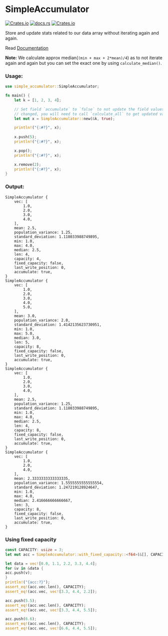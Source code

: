 #  SimpleAccumulator

[![Crates.io](https://img.shields.io/crates/v/simple_accumulator)](https://crates.io/crates/simple_accumulator)
[![docs.rs](https://img.shields.io/docsrs/simple_accumulator)](https://docs.rs/simple_accumulator/latest/simple_accumulator/struct.SimpleAccumulator.html)
[![Crates.io](https://img.shields.io/crates/d/simple_accumulator)](https://docs.rs/simple_accumulator/latest/simple_accumulator/struct.SimpleAccumulator.html)

Store and update stats related to our data array without iterating again and again.

Read [Documentation](https://docs.rs/simple_accumulator/latest/simple_accumulator/struct.SimpleAccumulator.html)

**Note:** We calculate approx median(`(min + max + 2*mean)/4`) as to not iterate again and again but you can set the exact one by using 
`calculate_median()`.

### Usage: 

```rust
use simple_accumulator::SimpleAccumulator;

fn main() {
    let k = [1, 2, 3, 4];

    // Set field `accumulate` to `false` to not update the field values when
    // changed, you will need to call `calculate_all` to get updated values.
    let mut x = SimpleAccumulator::new(&k, true);

    println!("{:#?}", x);
    
    x.push(5);
    println!("{:#?}", x);

    x.pop();
    println!("{:#?}", x);

    x.remove(2);
    println!("{:#?}", x);
}
```

### Output:

```shell
SimpleAccumulator {
    vec: [
        1.0,
        2.0,
        3.0,
        4.0,
    ],
    mean: 2.5,
    population_variance: 1.25,
    standard_deviation: 1.118033988749895,
    min: 1.0,
    max: 4.0,
    median: 2.5,
    len: 4,
    capacity: 4,
    fixed_capacity: false,
    last_write_position: 0,
    accumulate: true,
}
SimpleAccumulator {
    vec: [
        1.0,
        2.0,
        3.0,
        4.0,
        5.0,
    ],
    mean: 3.0,
    population_variance: 2.0,
    standard_deviation: 1.4142135623730951,
    min: 1.0,
    max: 5.0,
    median: 3.0,
    len: 5,
    capacity: 8,
    fixed_capacity: false,
    last_write_position: 0,
    accumulate: true,
}
SimpleAccumulator {
    vec: [
        1.0,
        2.0,
        3.0,
        4.0,
    ],
    mean: 2.5,
    population_variance: 1.25,
    standard_deviation: 1.118033988749895,
    min: 1.0,
    max: 4.0,
    median: 2.5,
    len: 4,
    capacity: 8,
    fixed_capacity: false,
    last_write_position: 0,
    accumulate: true,
}
SimpleAccumulator {
    vec: [
        1.0,
        2.0,
        4.0,
    ],
    mean: 2.3333333333333335,
    population_variance: 1.5555555555555554,
    standard_deviation: 1.247219128924647,
    min: 1.0,
    max: 4.0,
    median: 2.416666666666667,
    len: 3,
    capacity: 8,
    fixed_capacity: false,
    last_write_position: 0,
    accumulate: true,
}
```

### Using fixed capacity

```rust
const CAPACITY: usize = 3;
let mut acc = SimpleAccumulator::with_fixed_capacity::<f64>(&[], CAPACITY, true);

let data = vec![0.0, 1.1, 2.2, 3.3, 4.4];
for &v in &data {
acc.push(v);
}
println!("{acc:?}");
assert_eq!(acc.vec.len(), CAPACITY);
assert_eq!(acc.vec, vec![3.3, 4.4, 2.2]);

acc.push(5.5);
assert_eq!(acc.vec.len(), CAPACITY);
assert_eq!(acc.vec, vec![3.3, 4.4, 5.5]);

acc.push(6.6);
assert_eq!(acc.vec.len(), CAPACITY);
assert_eq!(acc.vec, vec![6.6, 4.4, 5.5]);
```